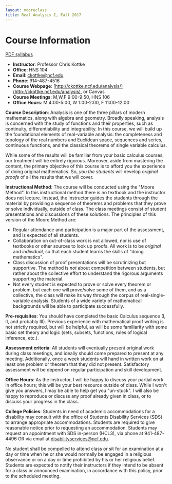 ```yaml
---
layout: mooreclass
title: Real Analysis I, Fall 2017
---
```


Course Information
====================================
[PDF syllabus](syllabus.pdf)

- **Instructor**: Professor Chris Kottke
- **Office**: HNS 104
- **Email**: [ckottke@ncf.edu](mailto:ckottke@ncf.edu)
- **Phone**: 914-487-4516
- **Course Webpage**: [http://ckottke.ncf.edu/analysis/](http://ckottke.ncf.edu/analysis), or Canvas
- **Course Meetings**: M,W,F 9:00-9:50, HNS 106
- **Office Hours**: M 4:00-5:00, W 1:00-2:00, F 11:00-12:00

**Course Description**:
Analysis is one of the three pillars of modern mathematics, along with algebra
and geometry. Broadly speaking, analysis is concerned with the study of
functions and their properties, such as continuity, differentiability and
integrability.  In this course, we will build up the foundational elements of
real-variable analysis: the completeness and topology of the real numbers and
Euclidean space, sequences and series, continuous functions, and the classical theorems
of single variable calculus.

While some of the results will be familiar from your basic calculus courses,
our treatment will be entirely rigorous. Moreover,
aside from mastering the content, the primary objective of this course is
to afford you the experience of doing original mathematics. So,
_you the students_ will develop _original proofs_ of all the results that we
will cover. 

**Instructional Method**: The course will be conducted using the "Moore Method". In
this instructional method there is no textbook and the instructor does not
lecture. Instead, the instructor guides the students through the material by providing a sequence
of theorems and problems that they prove or solve individually, outside of
class. The class meetings consist of student presentations and discussions
of these solutions. 
The principles of this version of the Moore Method are: 

- Regular attendance and participation is a major part of the assessment, and is expected of all students. 
- Collaboration on out-of-class work is not allowed, nor is use of textbooks or other sources to look up proofs. All work is to be _original_ and _individual_, so that
each student learns the skills of "doing mathematics".
- Class discussion of proof presentations will be scrutinizing but supportive. The method is _not_ about competition between students, but rather
about the collective effort to understand the rigorous arguments supporting the material.
- Not every student is expected to prove or solve every theorem or problem, but each one will prove/solve some of them, and as a collective, the class will make its way through
the corpus of real-single-variable analysis. Students of a wide variety of mathematical backgrounds will be able to participate successfully.

**Pre-requisites**: You should have completed the basic Calculus sequence (I,
II, and probably III). Previous experience with mathematical proof writing is
not strictly required, but will be helpful, as will be some familiarity with
some basic set theory and logic (sets, subsets, functions, rules of logical inference,
etc.).

**Assessment criteria**: All students will eventually present original work during class
meetings, and ideally should come prepared to present at any meeting.
Additionally, once a week students will hand in written work on at least one
problem or theorem that they did not present. Satisfactory assessment will be
depend on regular participation and skill development.

**Office Hours**: As the instructor, I will be happy to discuss your partial
work in office hours; this will be your best resource outside of
class. While I won't give you answers, I may be able to help get you
"un-stuck". I will also be happy to reproduce or discuss any proof already
given in class, or to discuss your progress in the class.

**College Policies**: 
Students in need of academic accommodations for a disability may consult with the office of Students
Disability Services (SDS) to arrange appropriate accommodations. Students are required to give
reasonable notice prior to requesting an accommodation. Students may request an appointment with
SDS in-person (HCL3), via phone at 941-487-4496 OR via email at [disabilityservices@ncf.edu](mailto:disabilityservices@ncf.edu).

No student shall be compelled to attend class or sit for an examination at a
day or time when he or she would normally be engaged in a religious observance
or on a day or time prohibited by his or her religious belief.  Students are
expected to notify their instructors if they intend to be absent for a class or
announced examination, in accordance with this policy, prior to the scheduled
meeting.

